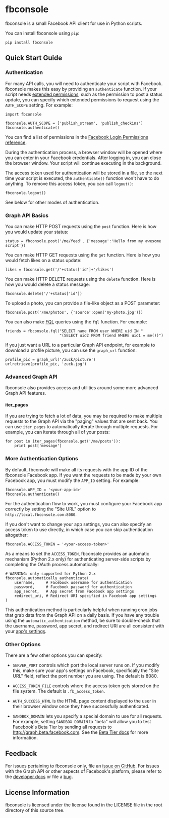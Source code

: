 # fbconsole #

fbconsole is a small Facebook API client for use in Python scripts.

You can install fbconsole using `pip`:

    pip install fbconsole

## Quick Start Guide ##

### Authentication ###

For many API calls, you will need to authenticate your script with Facebook.  fbconsole makes this easy by providing an `authenticate` function.  If your script needs [extended permissions](https://developers.facebook.com/docs/facebook-login/permissions#reference-extended), such as the permission to post a status update, you can specify which extended permissions to request using the `AUTH_SCOPE` setting.
For example:

    import fbconsole

    fbconsole.AUTH_SCOPE = ['publish_stream', 'publish_checkins']
    fbconsole.authenticate()

You can find a list of permissions in the [Facebook Login Permissions reference](https://developers.facebook.com/docs/facebook-login/permissions#reference).

During the authentication process, a browser window will be opened where you can enter in your Facebook credentials.  After logging in, you can close the browser window.  Your script will continue executing in the background.

The access token used for authentication will be stored in a file, so the next time your script is executed, the `authenticate()` function won't have to do anything.  To remove this access token, you can call `logout()`:

    fbconsole.logout()

See below for other modes of authentication.

### Graph API Basics ###

You can make HTTP POST requests using the `post` function.
Here is how you would update your status:

    status = fbconsole.post('/me/feed', {'message':'Hello from my awesome script'})

You can make HTTP GET requests using the `get` function.
Here is how you would fetch likes on a status update:

    likes = fbconsole.get('/'+status['id']+'/likes')

You can make HTTP DELETE requests using the `delete` function.
Here is how you would delete a status message:

    fbconsole.delete('/'+status['id'])

To upload a photo, you can provide a file-like object as a POST parameter:

    fbconsole.post('/me/photos', {'source':open('my-photo.jpg')})

You can also make [FQL](https://developers.facebook.com/docs/reference/fql) queries using the `fql` function.
For example:

    friends = fbconsole.fql("SELECT name FROM user WHERE uid IN "
                            "(SELECT uid2 FROM friend WHERE uid1 = me())")

If you just want a URL to a particular Graph API endpoint, for example to download a profile picture, you can use the `graph_url` function:

    profile_pic = graph_url('/zuck/picture')
    urlretrieve(profile_pic, 'zuck.jpg')

### Advanced Graph API ###

fbconsole also provides access and utilities around some more advanced Graph API features.

#### iter_pages ####

If you are trying to fetch a lot of data, you may be required to make multiple requests to the Graph API via the "paging" values that are sent back.  You can use `iter_pages` to automatically iterate through multiple requests.
For example, you can iterate through all of your posts:

    for post in iter_pages(fbconsole.get('/me/posts')):
        print post['message']


### More Authentication Options ###

By default, fbconsole will make all its requests with the app ID of the fbconsole Facebook app.
If you want the requests to be made by your own Facebook app, you must modify the `APP_ID` setting.
For example:

    fbconsole.APP_ID = '<your-app-id>'
    fbconsole.authenticate()

For the authentication flow to work, you must configure your Facebook app correctly by setting the "Site URL" option to `http://local.fbconsole.com:8080`.

If you don't want to change your app settings, you can also specify an access token to use directly, in which case you can skip authentication altogether:

    fbconsole.ACCESS_TOKEN = '<your-access-token>'

As a means to set the `ACCESS_TOKEN`, fbconsole provides an automatic mechanism (Python 2.x only) for authenticating server-side scripts by completing the OAuth process automatically:

    # WARNING: only supported for Python 2.x
    fbconsole.automatically_authenticate(
        username,     # Facebook username for authentication
        password,     # Facebook password for authentication
        app_secret,   # App secret from Facebook app settings
        redirect_uri, # Redirect URI specified in Facebook app settings
    )

This authentication method is particularly helpful when running cron jobs that grab data from the Graph API on a daily basis. If you have any trouble using the `automatic_authentication` method, be sure to double-check that the username, password, app secret, and redirect URI are all consistent with your [app's settings](https://developers.facebook.com/apps).

### Other Options ###

There are a few other options you can specify:

- `SERVER_PORT` controls which port the local server runs on.  If you modify this, make sure your app's settings on Facebook, specifically the "Site URL" field, reflect the port number you are using.  The default is 8080.

- `ACCESS_TOKEN_FILE` controls where the access token gets stored on the file system.  The default is `.fb_access_token`.

- `AUTH_SUCCESS_HTML` is the HTML page content displayed to the user in their browser window once they have successfully authenticated.

- `SANDBOX_DOMAIN` lets you specify a special domain to use for all requests.  For example, setting `SANDBOX_DOMAIN` to "beta" will allow you to test Facebook's Beta Tier by sending all requests to http://graph.beta.facebook.com.  See the [Beta Tier docs](https://developers.facebook.com/docs/apps/beta-tier) for more information.

## Feedback ##

For issues pertaining to fbconsole only, file an [issue on GitHub](https://github.com/facebook/fbconsole/issues).
For issues with the Graph API or other aspects of Facebook's platform, please refer to the [developer docs](https://developers.facebook.com/docs) or file a [bug](https://developers.facebook.com/bugs).

## License Information ##

fbconsole is licensed under the license found in the LICENSE file in the root directory of this source tree.
